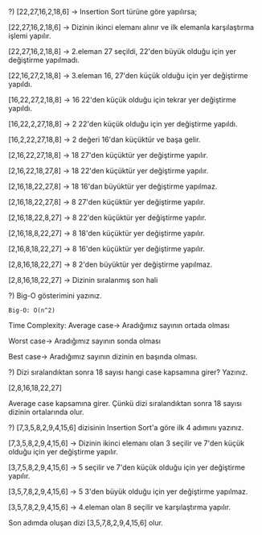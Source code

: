  ?) [22,27,16,2,18,6] -> Insertion Sort türüne göre yapılırsa;
	

[22,27,16,2,18,6] ->  Dizinin ikinci elemanı alınır ve ilk elemanla karşılaştırma işlemi yapılır.

[22,27,16,2,18,8] ->  2.eleman 27 seçildi, 22'den büyük olduğu için yer değiştirme yapılmadı.

[22,16,27,2,18,8] ->  3.eleman 16, 27'den küçük olduğu için yer değiştirme yapıldı.

[16,22,27,2,18,8] ->  16 22'den küçük olduğu için tekrar yer değiştirme yapıldı.

[16,22,2,27,18,8] ->  2 22'den küçük olduğu için yer değiştirme yapıldı.

[16,2,22,27,18,8] ->  2 değeri 16'dan küçüktür ve başa gelir.

[2,16,22,27,18,8] ->  18 27'den küçüktür yer değiştirme yapılır.

[2,16,22,18,27,8] ->  18 22'den küçüktür yer değiştirme yapılır.

[2,16,18,22,27,8] ->  18 16'dan büyüktür yer değiştirme yapılmaz.

[2,16,18,22,27,8] ->  8 27'den küçüktür yer değiştirme yapılır.

[2,16,18,22,8,27] ->  8 22'den küçüktür yer değiştirme yapılır.

[2,16,18,8,22,27] ->  8 18'den küçüktür yer değiştirme yapılır.

[2,16,8,18,22,27] ->  8 16'den küçüktür yer değiştirme yapılır.

[2,8,16,18,22,27] ->  8 2'den büyüktür yer değiştirme yapılmaz.

[2,8,16,18,22,27] ->  Dizinin sıralanmış son hali



 ?) Big-O gösterimini yazınız.
 

	Big-O: O(n^2)
	

Time Complexity: 
Average case-> Aradığımız sayının ortada olması

Worst case-> Aradığımız sayının sonda olması

Best case-> Aradığımız sayının dizinin en başında olması.


 ?) Dizi sıralandıktan sonra 18 sayısı hangi case kapsamına girer? Yazınız.

[2,8,16,18,22,27]

Average case kapsamına girer. Çünkü dizi sıralandıktan sonra 18 sayısı dizinin ortalarında olur.


 ?) [7,3,5,8,2,9,4,15,6] dizisinin Insertion Sort'a göre ilk 4 adımını yazınız.


[7,3,5,8,2,9,4,15,6] ->  Dizinin ikinci elemanı olan 3 seçilir ve 7'den küçük olduğu için yer değiştirme yapılır.

[3,7,5,8,2,9,4,15,6] ->  5 seçilir ve 7'den küçük olduğu için yer değiştirme yapılır.

[3,5,7,8,2,9,4,15,6] ->  5 3'den büyük olduğu için yer değiştirme yapılmaz.

[3,5,7,8,2,9,4,15,6] ->  4.eleman olan 8 seçilir ve karşılaştırma yapılır.


Son adımda  oluşan dizi [3,5,7,8,2,9,4,15,6] olur.



